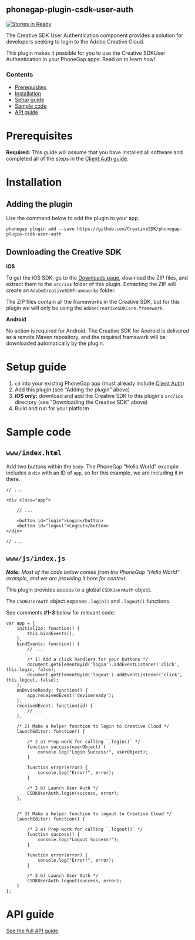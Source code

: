<!--
#
# Licensed to the Apache Software Foundation (ASF) under one
# or more contributor license agreements.  See the NOTICE file
# distributed with this work for additional information
# regarding copyright ownership.  The ASF licenses this file
# to you under the Apache License, Version 2.0 (the
# "License"); you may not use this file except in compliance
# with the License.  You may obtain a copy of the License at
#
# http://www.apache.org/licenses/LICENSE-2.0
#
# Unless required by applicable law or agreed to in writing,
# software distributed under the License is distributed on an
# "AS IS" BASIS, WITHOUT WARRANTIES OR CONDITIONS OF ANY
#  KIND, either express or implied.  See the License for the
# specific language governing permissions and limitations
# under the License.
#
-->

phonegap-plugin-csdk-user-auth
------------------------

[![Stories in Ready](https://badge.waffle.io/CreativeSDK/phonegap-plugin-csdk-user-auth.png?label=ready&title=Ready)](http://waffle.io/CreativeSDK/phonegap-plugin-csdk-user-auth)

The Creative SDK User Authentication component provides a solution for developers seeking to login to the Adobe Creative Cloud.

This plugin makes it possible for you to use the Creative SDKUser Authentication in your PhoneGap apps. Read on to learn how!

### Contents

- [Prerequisites](#prerequisites)
- [Installation](#installation)
- [Setup guide](#setup-guide)
- [Sample code](#sample-code)
- [API guide](#api-guide)

# Prerequisites

**Required:** This guide will assume that you have installed all software and completed all of the steps in the [Client Auth guide](https://github.com/CreativeSDK/phonegap-plugin-csdk-client-auth).


# Installation

## Adding the plugin

Use the command below to add the plugin to your app.

```
phonegap plugin add --save https://github.com/CreativeSDK/phonegap-plugin-csdk-user-auth
```

## Downloading the Creative SDK

**iOS**

To get the iOS SDK, go to the [Downloads page](https://creativesdk.adobe.com/downloads.html), download the ZIP files, and extract them to the `src/ios` folder of this plugin. Extracting the ZIP will create an `AdobeCreativeSDKFrameworks` folder.

The ZIP files contain all the frameworks in the Creative SDK, but for this plugin we will only be using the `AdobeCreativeSDKCore.framework`.


**Android**

No action is required for Android. The Creative SDK for Android is delivered as a remote Maven repository, and the required framework will be downloaded automatically by the plugin.


# Setup guide

1. `cd` into your existing PhoneGap app (must already include [Client Auth](https://github.com/CreativeSDK/phonegap-plugin-csdk-client-auth))
1. Add this plugin (see "Adding the plugin" above)
1. **iOS only:** download and add the Creative SDK to this plugin's `src/ios` directory (see "Downloading the Creative SDK" above)
1. Build and run for your platform

# Sample code

## `www/index.html`

Add two buttons within the `body`. The PhoneGap "Hello World" example includes a `div` with an ID of `app`, so for this example, we are including it in there.

```
// ...

<div class="app">

	// ...

    <button id="login">Login</button>
    <button id="logout">Logout</button>
</div>

// ...

```

## `www/js/index.js`

_**Note:** Most of the code below comes from the PhoneGap "Hello World" example, and we are providing it here for context._

This plugin provides access to a global `CSDKUserAuth` object.

The `CSDKUserAuth` object exposes `.login()` and `.logout()` functions.

See comments **#1-3** below for relevant code:

```
var app = {
    initialize: function() {
        this.bindEvents();
    },
    bindEvents: function() {
        // ...

        /* 1) Add a click handlers for your buttons */
        document.getElementById('login').addEventListener('click', this.login, false);
        document.getElementById('logout').addEventListener('click', this.logout, false);
    },
    onDeviceReady: function() {
        app.receivedEvent('deviceready');
    },
    receivedEvent: function(id) {
        // ...
    },

    /* 2) Make a helper function to login to Creative Cloud */
    launchEditor: function() {

    	/* 2.a) Prep work for calling `.login()` */
        function success(userObject) {
            console.log("Login Success!", userObject);
        }

        function error(error) {
            console.log("Error!", error);
        }

        /* 2.b) Launch User Auth */
        CSDKUserAuth.login(success, error);
    },


    /* 3) Make a helper function to logout to Creative Cloud */
    launchEditor: function() {

    	/* 2.a) Prep work for calling `.logout()` */
        function success() {
            console.log("Logout Success!");
        }

        function error(error) {
            console.log("Error!", error);
        }

        /* 2.b) Launch User Auth */
        CSDKUserAuth.logout(success, error);
    }
};
```


# API guide

[See the full API guide](docs/api.md).
